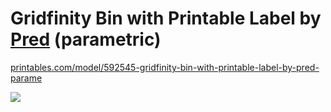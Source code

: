 # Gridfinity Bin with Printable Label by [Pred](https://www.printables.com/@Pred_457770) (parametric)

[printables.com/model/592545-gridfinity-bin-with-printable-label-by-pred-parame](https://www.printables.com/model/592545-gridfinity-bin-with-printable-label-by-pred-parame)

![](https://media.printables.com/media/prints/592545/images/4722182_3fce47bc-401f-437f-9b65-ec63d379c2d3_688df2c2-d171-42da-b2ff-d5838bc7bcd8/thumbs/inside/1600x1200/png/gridfinitybin_parametric_1.webp)
